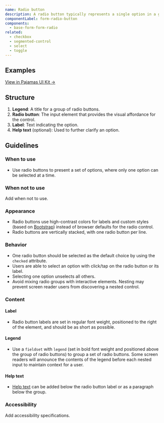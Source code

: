 ```yaml
---
name: Radio button
description: A radio button typically represents a single option in a group of related choices.
componentLabel: form-radio-button
components:
  - base-form-form-radio
related:
  - checkbox
  - segmented-control
  - select
  - toggle
---
```


## Examples

<story-viewer component="base-form-form-radio" title="Radio button states"></story-viewer>

<story-viewer component="base-form-form-radio-group" title="Radio button group"></story-viewer>

[View in Pajamas UI Kit →](https://www.figma.com/file/qEddyqCrI7kPSBjGmwkZzQ/%F0%9F%93%99-Component-library?type=design&node-id=49840-75722&mode=dev)

## Structure

<figure-img alt="Numbered diagram of a radio button structure" label="Radio button structure" src="/img/radio-button-structure.svg"></figure-img>

1. **Legend**: A title for a group of radio buttons.
1. **Radio button**: The input element that provides the visual affordance for the control.
1. **Label**: Text indicating the option.
1. **Help text** (optional): Used to further clarify an option.

## Guidelines

### When to use

- Use radio buttons to present a set of options, where only one option can be selected at a time.

### When not to use

<todo>Add when not to use.</todo>

### Appearance

- Radio buttons use high-contrast colors for labels and custom styles (based on [Bootstrap](https://getbootstrap.com/docs/5.1/forms/checks-radios)) instead of browser defaults for the radio control.
- Radio buttons are vertically stacked, with one radio button per line.

### Behavior

- One radio button should be selected as the default choice by using the `checked` attribute.
- Users are able to select an option with click/tap on the radio button or its label.
- Selecting one option unselects all others.
- Avoid mixing radio groups with interactive elements. Nesting may prevent screen reader users from discovering a nested control.

### Content

#### Label

- Radio button labels are set in regular font weight, positioned to the right of the element, and should be as short as possible.

#### Legend

- Use a `fieldset` with `legend` (set in bold font weight and positioned above the group of radio buttons) to group a set of radio buttons. Some screen readers will announce the contents of the legend before each nested input to maintain context for a user.

#### Help text

- [Help text](/patterns/forms#text) can be added below the radio button label or as a paragraph below the group.

### Accessibility

<todo>Add accessibility specifications.</todo>
